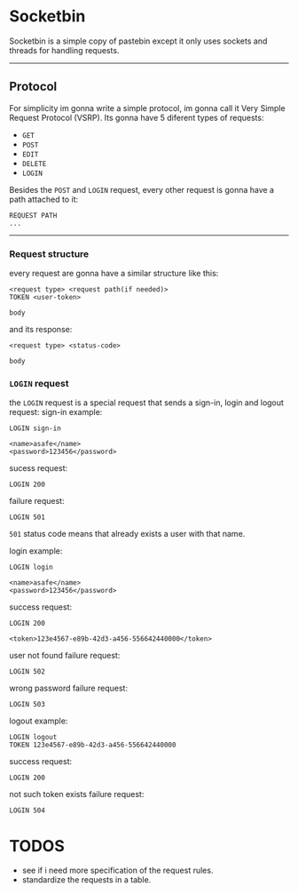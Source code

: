 # Socketbin

Socketbin is a simple copy of pastebin except it only uses sockets and threads for handling requests.

---

## Protocol

For simplicity im gonna write a simple protocol, im gonna call it Very Simple Request Protocol (VSRP).
Its gonna have 5 diferent types of requests:

- `GET`
- `POST`
- `EDIT`
- `DELETE`
- `LOGIN`

Besides the `POST` and `LOGIN` request, every other request is gonna have a path attached to it:
```
REQUEST PATH
...
```
---

### Request structure

every request are gonna have a similar structure like this:
```
<request type> <request path(if needed)>
TOKEN <user-token>

body
```

and its response:
```
<request type> <status-code>

body
```

### `LOGIN` request
the `LOGIN` request is a special request that sends a sign-in, login and logout request:
sign-in example:
```
LOGIN sign-in

<name>asafe</name>
<password>123456</password>
```
sucess request:
```
LOGIN 200
```
failure request:
```
LOGIN 501
```
`501` status code means that already exists a user with that name.

login example:
```
LOGIN login

<name>asafe</name>
<password>123456</password>
```
success request:
```
LOGIN 200

<token>123e4567-e89b-42d3-a456-556642440000</token>
```

user not found failure request:
```
LOGIN 502
```
wrong password failure request:
```
LOGIN 503
```

logout example:
```
LOGIN logout
TOKEN 123e4567-e89b-42d3-a456-556642440000
```

success request:
```
LOGIN 200
```
not such token exists failure request:
```
LOGIN 504
```

# TODOS

- see if i need more specification of the request rules.
- standardize the requests in a table.




